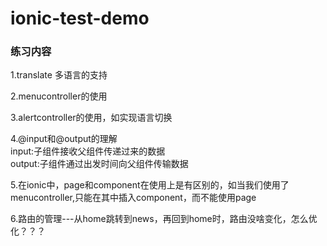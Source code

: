 # ionic-test-demo

### 练习内容
1.translate  多语言的支持</br>

2.menucontroller的使用</br>

3.alertcontroller的使用，如实现语言切换<br>

4.@input和@output的理解<br/>
input:子组件接收父组件传递过来的数据<br/>
output:子组件通过出发时间向父组件传输数据<br/>

5.在ionic中，page和component在使用上是有区别的，如当我们使用了menucontroller,只能在其中插入component，而不能使用page<br/>

6.路由的管理---从home跳转到news，再回到home时，路由没啥变化，怎么优化？？？<br/>


